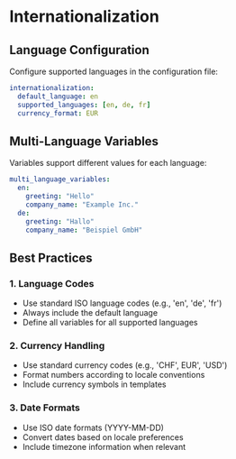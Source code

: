 # Internationalization

## Language Configuration

Configure supported languages in the configuration file:

```yaml
internationalization:
  default_language: en
  supported_languages: [en, de, fr]
  currency_format: EUR
```

## Multi-Language Variables

Variables support different values for each language:

```yaml
multi_language_variables:
  en:
    greeting: "Hello"
    company_name: "Example Inc."
  de:
    greeting: "Hallo"
    company_name: "Beispiel GmbH"
```

## Best Practices

### 1. Language Codes

- Use standard ISO language codes (e.g., 'en', 'de', 'fr')
- Always include the default language
- Define all variables for all supported languages

### 2. Currency Handling

- Use standard currency codes (e.g., 'CHF', EUR', 'USD')
- Format numbers according to locale conventions
- Include currency symbols in templates

### 3. Date Formats

- Use ISO date formats (YYYY-MM-DD)
- Convert dates based on locale preferences
- Include timezone information when relevant
